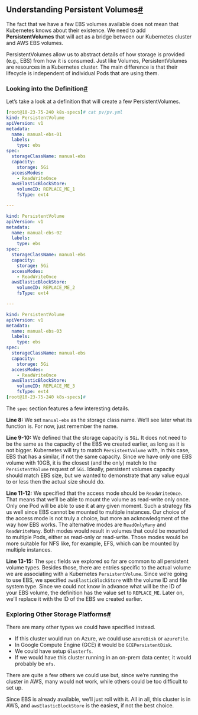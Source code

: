 ## Understanding Persistent Volumes[#](https://www.educative.io/module/lesson/a-practical-guide-to-kubernetes/xlWRNNkwWgE#Understanding-Persistent-Volumes)

The fact that we have a few EBS volumes available does not mean that Kubernetes knows about their existence. We need to add **PersistentVolumes** that will act as a bridge between our Kubernetes cluster and AWS EBS volumes.

PersistentVolumes allow us to abstract details of how storage is provided (e.g., EBS) from how it is consumed. Just like Volumes, PersistentVolumes are resources in a Kubernetes cluster. The main difference is that their lifecycle is independent of individual Pods that are using them.



### Looking into the Definition[#](https://www.educative.io/module/lesson/a-practical-guide-to-kubernetes/xlWRNNkwWgE#Looking-into-the-Definition)

Let’s take a look at a definition that will create a few PersistentVolumes.





``` yaml
[root@10-23-75-240 k8s-specs]# cat pv/pv.yml 
kind: PersistentVolume
apiVersion: v1
metadata:
  name: manual-ebs-01
  labels:
    type: ebs
spec:
  storageClassName: manual-ebs
  capacity:
    storage: 5Gi
  accessModes:
    - ReadWriteOnce
  awsElasticBlockStore:
    volumeID: REPLACE_ME_1
    fsType: ext4

---

kind: PersistentVolume
apiVersion: v1
metadata:
  name: manual-ebs-02
  labels:
    type: ebs
spec:
  storageClassName: manual-ebs
  capacity:
    storage: 5Gi
  accessModes:
    - ReadWriteOnce
  awsElasticBlockStore:
    volumeID: REPLACE_ME_2
    fsType: ext4

---

kind: PersistentVolume
apiVersion: v1
metadata:
  name: manual-ebs-03
  labels:
    type: ebs
spec:
  storageClassName: manual-ebs
  capacity:
    storage: 5Gi
  accessModes:
    - ReadWriteOnce
  awsElasticBlockStore:
    volumeID: REPLACE_ME_3
    fsType: ext4
[root@10-23-75-240 k8s-specs]# 
```



The `spec` section features a few interesting details.

**Line 8:** We set `manual-ebs` as the storage class name. We’ll see later what its function is. For now, just remember the name.

**Line 9-10:** We defined that the storage capacity is `5Gi`. It does not need to be the same as the capacity of the EBS we created earlier, as long as it is not bigger. Kubernetes will try to match `PersistentVolume` with, in this case, EBS that has a similar, if not the same capacity. Since we have only one EBS volume with 10GB, it is the closest (and the only) match to the `PersistentVolume` request of `5Gi`. Ideally, persistent volumes capacity should match EBS size, but we wanted to demonstrate that any value equal to or less then the actual size should do.

**Line 11-12:** We specified that the access mode should be `ReadWriteOnce`. That means that we’ll be able to mount the volume as read-write only once. Only one Pod will be able to use it at any given moment. Such a strategy fits us well since EBS cannot be mounted to multiple instances. Our choice of the access mode is not truly a choice, but more an acknowledgment of the way how EBS works. The alternative modes are `ReadOnlyMany` and `ReadWriteMany`. Both modes would result in volumes that could be mounted to multiple Pods, either as read-only or read-write. Those modes would be more suitable for NFS like, for example, EFS, which can be mounted by multiple instances.

**Line 13-15:** The `spec` fields we explored so far are common to all persistent volume types. Besides those, there are entries specific to the actual volume we are associating with a Kubernetes `PersistentVolume`. Since we’re going to use EBS, we specified `awsElasticBlockStore` with the volume ID and file system type. Since we could not know in advance what will be the ID of your EBS volume, the definition has the value set to `REPLACE_ME`. Later on, we’ll replace it with the ID of the EBS we created earlier.



### Exploring Other Storage Platforms[#](https://www.educative.io/module/lesson/a-practical-guide-to-kubernetes/xlWRNNkwWgE#Exploring-Other-Storage-Platforms)

There are many other types we could have specified instead.

- If this cluster would run on Azure, we could use `azureDisk` or `azureFile`.
- In Google Compute Engine (GCE) it would be `GCEPersistentDisk`.
- We could have setup `Glusterfs`.
- If we would have this cluster running in an on-prem data center, it would probably be `nfs`.

There are quite a few others we could use but, since we’re running the cluster in AWS, many would not work, while others could be too difficult to set up.

Since EBS is already available, we’ll just roll with it. All in all, this cluster is in AWS, and `awsElasticBlockStore` is the easiest, if not the best choice.



